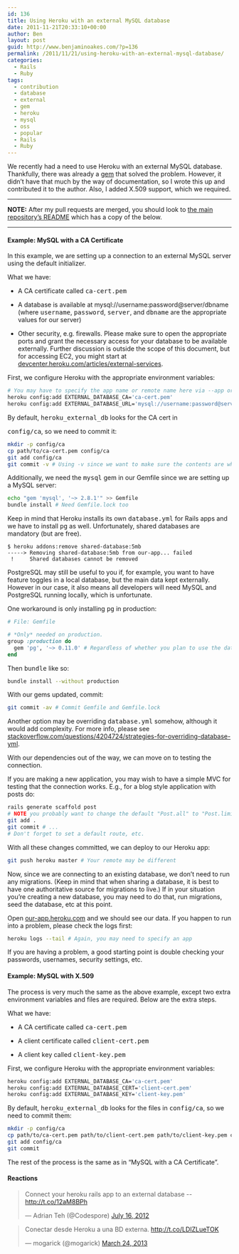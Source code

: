 ```yaml
---
id: 136
title: Using Heroku with an external MySQL database
date: 2011-11-21T20:33:10+00:00
author: Ben
layout: post
guid: http://www.benjaminoakes.com/?p=136
permalink: /2011/11/21/using-heroku-with-an-external-mysql-database/
categories:
  - Rails
  - Ruby
tags:
  - contribution
  - database
  - external
  - gem
  - heroku
  - mysql
  - oss
  - popular
  - Rails
  - Ruby
---
```

We recently had a need to use Heroku with an external MySQL database. Thankfully, there was already a [gem](https://github.com/nbudin/heroku_external_db) that solved the problem. However, it didn&#8217;t have that much by the way of documentation, so I wrote this up and contributed it to the author. Also, I added X.509 support, which we required.

* * *

**NOTE:** After my pull requests are merged, you should look to [the main repository&#8217;s README](https://github.com/nbudin/heroku_external_db) which has a copy of the below.

* * *

#### Example: MySQL with a CA Certificate

In this example, we are setting up a connection to an external MySQL server using the default initializer.

What we have:

  * A CA certificate called <tt>ca-cert.pem</tt>

  * A database is available at mysql://username:password@server/dbname (where <tt>username</tt>, <tt>password</tt>, <tt>server</tt>, and <tt>dbname</tt> are the appropriate values for our server)

  * Other security, e.g. firewalls. Please make sure to open the appropriate ports and grant the necessary access for your database to be available externally. Further discussion is outside the scope of this document, but for accessing EC2, you might start at [devcenter.heroku.com/articles/external-services](http://devcenter.heroku.com/articles/external-services).

First, we configure Heroku with the appropriate environment variables:

```bash
# You may have to specify the app name or remote name here via --app or --remote, respectively
heroku config:add EXTERNAL_DATABASE_CA='ca-cert.pem'
heroku config:add EXTERNAL_DATABASE_URL='mysql://username:password@server/dbname'
```

By default, <tt>heroku_external_db</tt> looks for the CA cert in
  
<tt>config/ca</tt>, so we need to commit it:

```bash
mkdir -p config/ca
cp path/to/ca-cert.pem config/ca
git add config/ca
git commit -v # Using -v since we want to make sure the contents are what we expect (e.g. not a private key)
```

Additionally, we need the <tt>mysql</tt> gem in our Gemfile since we are setting up a MySQL server:

```bash
echo "gem 'mysql', '~> 2.8.1'" >> Gemfile
bundle install # Need Gemfile.lock too
```

Keep in mind that Heroku installs its own <tt>database.yml</tt> for Rails apps and we have to install <tt>pg</tt> as well. Unfortunately, shared databases are mandatory (but are free).

```
$ heroku addons:remove shared-database:5mb
-----> Removing shared-database:5mb from our-app... failed
 !     Shared databases cannot be removed
```

PostgreSQL may still be useful to you if, for example, you want to have feature toggles in a local database, but the main data kept externally. However in our case, it also means all developers will need MySQL and PostgreSQL running locally, which is unfortunate.

One workaround is only installing <tt>pg</tt> in production:

```ruby
# File: Gemfile

# *Only* needed on production.
group :production do
  gem 'pg', '~> 0.11.0' # Regardless of whether you plan to use the database or not, Heroku requires you have 'pg' installed.
end
```

Then <tt>bundle</tt> like so:

```bash
bundle install --without production
```

With our gems updated, commit:

```bash
git commit -av # Commit Gemfile and Gemfile.lock
```

Another option may be overriding <tt>database.yml</tt> somehow, although it would add complexity. For more info, please see [stackoverflow.com/questions/4204724/strategies-for-overriding-database-yml](http://stackoverflow.com/questions/4204724/strategies-for-overriding-database-yml).

With our dependencies out of the way, we can move on to testing the connection.

If you are making a new application, you may wish to have a simple MVC for testing that the connection works. E.g., for a blog style application with posts do:

```bash
rails generate scaffold post
# NOTE you probably want to change the default "Post.all" to "Post.limit(5)" or something similar
git add .
git commit # ...
# Don't forget to set a default route, etc.
```

With all these changes committed, we can deploy to our Heroku app:

```bash
git push heroku master # Your remote may be different
```

Now, since we are connecting to an existing database, we don’t need to run any migrations. (Keep in mind that when sharing a database, it is best to have one authoritative source for migrations to live.) If in your situation you’re creating a new database, you may need to do that, run migrations, seed the database, etc at this point.

Open [our-app.heroku.com](http://our-app.heroku.com) and we should see our data. If you happen to run into a problem, please check the logs first:

```bash
heroku logs --tail # Again, you may need to specify an app
```

If you are having a problem, a good starting point is double checking your passwords, usernames, security settings, etc.

#### Example: MySQL with X.509

The process is very much the same as the above example, except two extra environment variables and files are required. Below are the extra steps.

What we have:

  * A CA certificate called <tt>ca-cert.pem</tt>

  * A client certificate called <tt>client-cert.pem</tt>

  * A client key called <tt>client-key.pem</tt>

First, we configure Heroku with the appropriate environment variables:

```bash
heroku config:add EXTERNAL_DATABASE_CA='ca-cert.pem'
heroku config:add EXTERNAL_DATABASE_CERT='client-cert.pem'
heroku config:add EXTERNAL_DATABASE_KEY='client-key.pem'
```

By default, <tt>heroku_external_db</tt> looks for the files in <tt>config/ca</tt>, so we need to commit them:

```bash
mkdir -p config/ca
cp path/to/ca-cert.pem path/to/client-cert.pem path/to/client-key.pem config/ca
git add config/ca
git commit
```

The rest of the process is the same as in “MySQL with a CA Certificate”.

#### Reactions

<blockquote class="twitter-tweet">
  <p>
    Connect your heroku rails app to an external database -- <a href="http://t.co/12aM8BPh">http://t.co/12aM8BPh</a>
  </p>
  
  <p>
    &mdash; Adrian Teh (@Codespore) <a href="https://twitter.com/Codespore/statuses/224670016073773057">July 16, 2012</a>
  </p>
</blockquote>

<blockquote class="twitter-tweet">
  <p>
    Conectar desde Heroku a una BD externa. <a href="http://t.co/LDIZLueTOK">http://t.co/LDIZLueTOK</a>
  </p>
  
  <p>
    &mdash; mogarick (@mogarick) <a href="https://twitter.com/mogarick/statuses/315728161063202816">March 24, 2013</a>
  </p>
</blockquote>